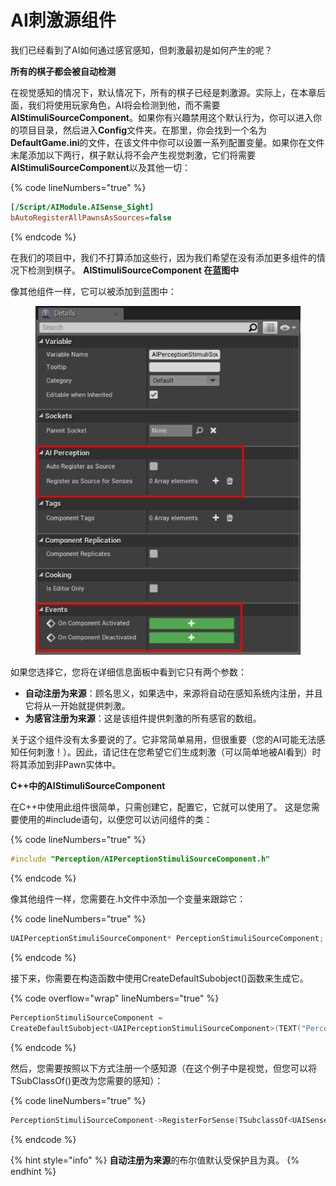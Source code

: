 # AI刺激源组件

我们已经看到了AI如何通过感官感知，但刺激最初是如何产生的呢？&#x20;

**所有的棋子都会被自动检测**

在视觉感知的情况下，默认情况下，所有的棋子已经是刺激源。实际上，在本章后面，我们将使用玩家角色，AI将会检测到他，而不需要**AIStimuliSourceComponent**。如果你有兴趣禁用这个默认行为，你可以进入你的项目目录，然后进入**Config**文件夹。在那里，你会找到一个名为**DefaultGame.ini**的文件，在该文件中你可以设置一系列配置变量。如果你在文件末尾添加以下两行，棋子默认将不会产生视觉刺激，它们将需要**AIStimuliSourceComponent**以及其他一切：

{% code lineNumbers="true" %}
```ini
[/Script/AIModule.AISense_Sight]
bAutoRegisterAllPawnsAsSources=false
```
{% endcode %}

在我们的项目中，我们不打算添加这些行，因为我们希望在没有添加更多组件的情况下检测到棋子。 **AIStimuliSourceComponent 在蓝图中**

像其他组件一样，它可以被添加到蓝图中：

<figure><img src="../../../.gitbook/assets/image (6) (1) (1).png" alt=""><figcaption></figcaption></figure>

如果您选择它，您将在详细信息面板中看到它只有两个参数：&#x20;

* **自动注册为来源**：顾名思义，如果选中，来源将自动在感知系统内注册，并且它将从一开始就提供刺激。
* **为感官注册为来源**：这是该组件提供刺激的所有感官的数组。

&#x20;关于这个组件没有太多要说的了。它非常简单易用，但很重要（您的AI可能无法感知任何刺激！）。因此，请记住在您希望它们生成刺激（可以简单地被AI看到）时将其添加到非Pawn实体中。&#x20;

**C++中的AIStimuliSourceComponent**

在C++中使用此组件很简单，只需创建它，配置它，它就可以使用了。 这是您需要使用的#include语句，以便您可以访问组件的类：

{% code lineNumbers="true" %}
```cpp
#include "Perception/AIPerceptionStimuliSourceComponent.h"
```
{% endcode %}

像其他组件一样，您需要在.h文件中添加一个变量来跟踪它：

{% code lineNumbers="true" %}
```cpp
UAIPerceptionStimuliSourceComponent* PerceptionStimuliSourceComponent;
```
{% endcode %}

接下来，你需要在构造函数中使用CreateDefaultSubobject()函数来生成它。

{% code overflow="wrap" lineNumbers="true" %}
```cpp
PerceptionStimuliSourceComponent =
CreateDefaultSubobject<UAIPerceptionStimuliSourceComponent>(TEXT("PerceptionStimuliComponent"));
```
{% endcode %}

然后，您需要按照以下方式注册一个感知源（在这个例子中是视觉，但您可以将TSubClassOf()更改为您需要的感知）：

{% code lineNumbers="true" %}
```cpp
PerceptionStimuliSourceComponent->RegisterForSense(TSubclassOf<UAISense_Sight>());
```
{% endcode %}

{% hint style="info" %}
**自动注册为来源**的布尔值默认受保护且为真。
{% endhint %}
